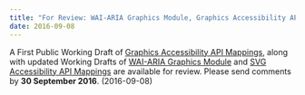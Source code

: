```yaml
---
title: "For Review: WAI-ARIA Graphics Module, Graphics Accessibility API Mappings, and SVG Accessibility API Mappings"
date: 2016-09-08
---
```

<p>A First Public Working Draft of <a href="http://www.w3.org/TR/2016/Wd-graphics-aam-1.0-20160908/">Graphics Accessibility API Mappings</a>, along with updated Working Drafts of <a href="http://www.w3.org/TR/2016/WD-graphics-aria-1.0-20160908/">WAI-ARIA Graphics Module</a> and <a href="http://www.w3.org/TR/2016/WD-svg-aam-1.0-20160908/">SVG Accessibility API Mappings</a> are available for review. Please send comments by <strong>30 September 2016</strong>. (<span class="date">2016-09-08</span>)</p>
